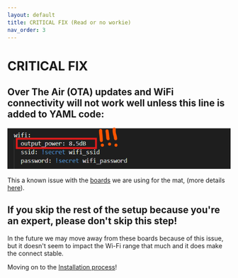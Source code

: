 ```yaml
---
layout: default
title: CRITICAL FIX (Read or no workie)
nav_order: 3
---
```


# CRITICAL FIX

## Over The Air (OTA) updates and WiFi connectivity will not work well unless this line is added to YAML code:

<img src="images/critical_wifi.png" width="600">

This a known issue with the [boards](https://www.wemos.cc/en/latest/c3/c3_mini.html) we are using for the mat, (more details [here](https://community.home-assistant.io/t/unable-to-connect-to-wifi-auth-expired-and-association-expired/678570/2)).

## If you skip the rest of the setup because you're an expert, please don't skip this step!

In the future we may move away from these boards because of this issue, but it doesn't seem to impact the Wi-Fi range that much and it does make the connect stable.

Moving on to the [Installation process](https://ascmats.github.io/mat_install.html)!
